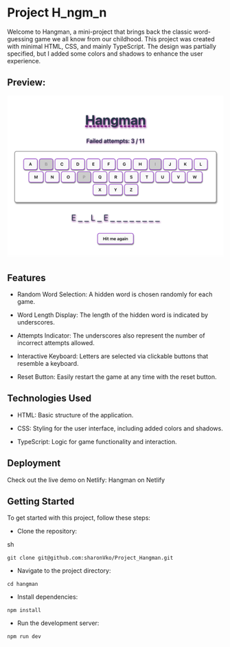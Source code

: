 # Project H_ngm_n

Welcome to Hangman, a mini-project that brings back the classic word-guessing game we all know from our childhood. This project was created with minimal HTML, CSS, and mainly TypeScript. The design was partially specified, but I added some colors and shadows to enhance the user experience.

## Preview:

![screenshot](./src/HangmanPreview.png)

## Features

- Random Word Selection: A hidden word is chosen randomly for each game.

- Word Length Display: The length of the hidden word is indicated by underscores.

- Attempts Indicator: The underscores also represent the number of incorrect attempts allowed.

- Interactive Keyboard: Letters are selected via clickable buttons that resemble a keyboard.

- Reset Button: Easily restart the game at any time with the reset button.

## Technologies Used

- HTML: Basic structure of the application.

- CSS: Styling for the user interface, including added colors and shadows.

- TypeScript: Logic for game functionality and interaction.

## Deployment

Check out the live demo on Netlify: Hangman on Netlify

## Getting Started

To get started with this project, follow these steps:

- Clone the repository:

sh

```
git clone git@github.com:sharonVko/Project_Hangman.git
```

- Navigate to the project directory:

```
cd hangman
```

- Install dependencies:

```
npm install
```

- Run the development server:

```
npm run dev
```
